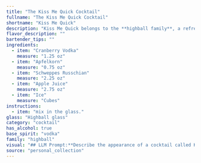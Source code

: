 ```yaml
---
title: "The Kiss Me Quick Cocktail"
fullname: "The Kiss Me Quick Cocktail"
shortname: "Kiss Me Quick"
description: "Kiss Me Quick belongs to the **highball family**, a refreshing and easy-to-drink category typically featuring spirits, mixers, and ice. While its origins are unknown, the combination of vodka, apple flavors, and a fizzy element suggests a playful, contemporary creation likely inspired by modern interpretations of classic cocktails. "
flavor_description: ""
bartender_tips: ""
ingredients:
  - item: "Cranberry Vodka"
    measure: "1.25 oz"
  - item: "Apfelkorn"
    measure: "0.75 oz"
  - item: "Schweppes Russchian"
    measure: "2.25 oz"
  - item: "Apple Juice"
    measure: "2.75 oz"
  - item: "Ice"
    measure: "Cubes"
instructions:
  - item: "mix in the glass."
glass: "Highball glass"
category: "cocktail"
has_alcohol: true
base_spirit: "vodka"
family: "highball"
visual: "## LLM Prompt:**Describe the appearance of a cocktail called Kiss Me Quick, made with the following ingredients:*** Cranberry Vodka * Apfelkorn (a German apple brandy)* Schweppes Russchian (a Russian-inspired bitter lemon soda)* Apple Juice* Ice**Focus on the following aspects:*** **Color:** What is the overall color of the cocktail?  Is it a vibrant red, a deep pink, or something more muted?* **Clarity:** Is it clear, cloudy, or somewhere in between? Are there any visible layers or separation?* **Texture:** Is it smooth, frothy, or layered? Are there any visible ice chunks or fruit pieces?* **Garnish:** Imagine a suitable garnish for this cocktail and describe it, including its color and texture. **Example response:**The Kiss Me Quick presents a vibrant, almost neon-pink hue, a testament to the cranberry vodka base. It's slightly cloudy due to the apple juice, but the Schweppes Russchian contributes a subtle effervescence, creating a playful, layered texture. A thin slice of crisp green apple, perched on the rim of the glass, adds a touch of freshness and a delightful visual contrast. "
source: "personal_collection"
---
```


